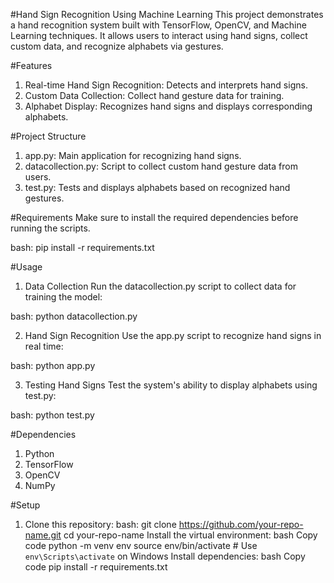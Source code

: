 #Hand Sign Recognition Using Machine Learning
This project demonstrates a hand recognition system built with TensorFlow, OpenCV, and Machine Learning techniques. It allows users to interact using hand signs, collect custom data, and recognize alphabets via gestures.

#Features
1. Real-time Hand Sign Recognition: Detects and interprets hand signs.
2. Custom Data Collection: Collect hand gesture data for training.
3. Alphabet Display: Recognizes hand signs and displays corresponding alphabets.
   
#Project Structure
1. app.py: Main application for recognizing hand signs.
2. datacollection.py: Script to collect custom hand gesture data from users.
3. test.py: Tests and displays alphabets based on recognized hand gestures.
   
#Requirements
Make sure to install the required dependencies before running the scripts.

bash:
pip install -r requirements.txt

#Usage
1. Data Collection
Run the datacollection.py script to collect data for training the model:

bash:
python datacollection.py

2. Hand Sign Recognition
Use the app.py script to recognize hand signs in real time:

bash:
python app.py

3. Testing Hand Signs
Test the system's ability to display alphabets using test.py:

bash:
python test.py

#Dependencies
1. Python
2. TensorFlow
3. OpenCV
4. NumPy

#Setup
1. Clone this repository:
bash:
git clone https://github.com/your-repo-name.git
cd your-repo-name
Install the virtual environment:
bash
Copy code
python -m venv env
source env/bin/activate  # Use `env\Scripts\activate` on Windows
Install dependencies:
bash
Copy code
pip install -r requirements.txt

